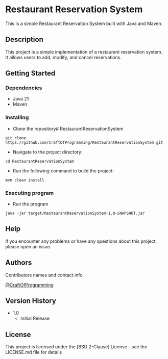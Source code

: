 # Restaurant Reservation System

This is a simple Restaurant Reservation System built with Java and Maven.

## Description

This project is a simple implementation of a restaurant reservation system. It allows users to add, modify, and cancel reservations.

## Getting Started

### Dependencies

* Java 21
* Maven

### Installing

* Clone the repository# RestaurantReservationSystem
```
git clone https://github.com/CraftOfProgramming/RestaurantReservationSystem.git
```
* Navigate to the project directory:
```
cd RestaurantReservationSystem
```
* Run the following command to build the project:
```
mvn clean install
```
### Executing program

* Run the program
```
java -jar target/RestaurantReservationSystem-1.0-SNAPSHOT.jar
```
## Help

If you encounter any problems or have any questions about this project, please open an issue.

## Authors

Contributors names and contact info

[@CraftOfProgramming](https://github.com/CraftOfProgramming)

## Version History

* 1.0
    * Initial Release

## License

This project is licensed under the [BSD 2-Clause] License - see the LICENSE.md file for details